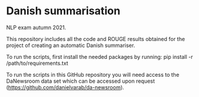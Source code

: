 # Danish summarisation
NLP exam autumn 2021.

This repository includes all the code and ROUGE results obtained for the project of creating an automatic Danish summariser. 

To run the scripts, first install the needed packages by running:
pip install -r /path/to/requirements.txt

To run the scripts in this GitHub repository you will need access to the DaNewsroom data set which can be accessed upon request (https://github.com/danielvarab/da-newsroom). 

